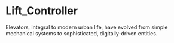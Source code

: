 # Lift_Controller
Elevators, integral to modern urban life, have evolved from simple mechanical systems to sophisticated, digitally-driven entities.
